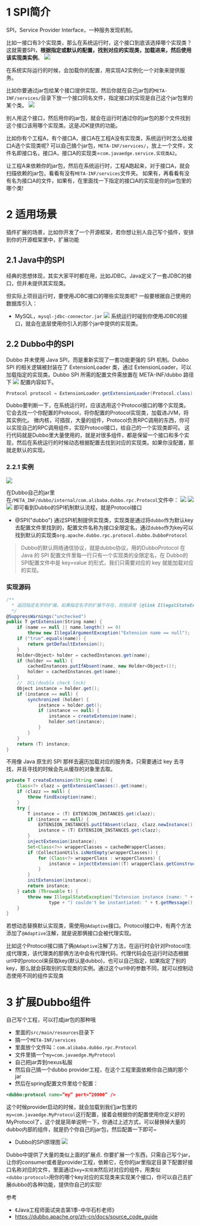 # 1 SPI简介
SPI，Service Provider Interface，一种服务发现机制。

比如一接口有3个实现类，那么在系统运行时，这个接口到底该选择哪个实现类？
这就需要SPI，**根据指定或默认的配置，找到对应的实现类，加载进来，然后使用该实现类实例**。
![](https://img-blog.csdnimg.cn/20201220141747102.png)

在系统实际运行的时候，会加载你的配置，用实现A2实例化一个对象来提供服务。

比如你要通过jar包给某个接口提供实现，然后你就在自己jar包的`META-INF/services/`目录下放一个接口同名文件，指定接口的实现是自己这个jar包里的某个类。
![](https://img-blog.csdnimg.cn/20201220142131599.png?x-oss-process=image/watermark,type_ZmFuZ3poZW5naGVpdGk,shadow_10,text_SmF2YUVkZ2U=,size_1,color_FFFFFF,t_70)

别人用这个接口，然后用你的jar包，就会在运行时通过你的jar包的那个文件找到这个接口该用哪个实现类。这是JDK提供的功能。

比如你有个工程A，有个接口A，接口A在工程A没有实现类，系统运行时怎么给接口A选个实现类呢?
可以自己搞个jar包，`META-INF/services/`，放上一个文件，文件名即接口名，接口A，接口A的实现类=`com.javaedge.service.实现类A2`。

让工程A来依赖你的jar包，然后在系统运行时，工程A跑起来，对于接口A，就会扫描依赖的jar包，看看有没有`META-INF/services`文件夹。
如果有，再看看有没有名为接口A的文件，如果有，在里面找一下指定的接口A的实现是你的jar包里的哪个类!

# 2 适用场景
插件扩展的场景，比如你开发了一个开源框架，若你想让别人自己写个插件，安排到你的开源框架里中，扩展功能

## 2.1  Java中的SPI
经典的思想体现，其实大家平时都在用，比如JDBC。Java定义了一套JDBC的接口，但并未提供其实现类。

但实际上项目运行时，要使用JDBC接口的哪些实现类呢?
一般要根据自己使用的数据库引入：
- MySQL，`mysql-jdbc-connector.jar`
![](https://img-blog.csdnimg.cn/20201220151405844.png?x-oss-process=image/watermark,type_ZmFuZ3poZW5naGVpdGk,shadow_10,text_SmF2YUVkZ2U=,size_1,color_FFFFFF,t_70)
系统运行时碰到你使用JDBC的接口，就会在底层使用你引入的那个jar中提供的实现类。

## 2.2 Dubbo中的SPI
Dubbo 并未使用 Java SPI，而是重新实现了一套功能更强的 SPI 机制。Dubbo SPI 的相关逻辑被封装在了 ExtensionLoader 类，通过 ExtensionLoader，可以加载指定的实现类。Dubbo SPI 所需的配置文件需放置在 META-INF/dubbo 路径下
![](https://img-blog.csdnimg.cn/20201220143821997.png?x-oss-process=image/watermark,type_ZmFuZ3poZW5naGVpdGk,shadow_10,text_SmF2YUVkZ2U=,size_1,color_FFFFFF,t_70)
配置内容如下。
```java
Protocol protocol = ExtensionLoader.getExtensionLoader(Protocol.class).getAdaptiveExtension();
```

Dubbo要判断一下，在系统运行时，应该选用这个Protocol接口的哪个实现类。
它会去找一个你配置的Protocol，将你配置的Protocol实现类，加载进JVM，将其实例化。
微内核，可插拔，大量的组件，Protocol负责RPC调用的东西，你可以实现自己的RPC调用组件，实现Protocol接口，给自己的一个实现类即可。
这行代码就是Dubbo里大量使用的，就是对很多组件，都是保留一个接口和多个实现，然后在系统运行的时候动态根据配置去找到对应的实现类。如果你没配置，那就走默认的实现。

### 2.2.1 实例
![](https://img-blog.csdnimg.cn/2020122014531547.png?x-oss-process=image/watermark,type_ZmFuZ3poZW5naGVpdGk,shadow_10,text_SmF2YUVkZ2U=,size_1,color_FFFFFF,t_70)

在Dubbo自己的jar里
在`/META_INF/dubbo/internal/com.alibaba.dubbo.rpc.Protocol`文件中：
![](https://img-blog.csdnimg.cn/20201220145724211.png?x-oss-process=image/watermark,type_ZmFuZ3poZW5naGVpdGk,shadow_10,text_SmF2YUVkZ2U=,size_1,color_FFFFFF,t_70)
![](https://img-blog.csdnimg.cn/20201220150004508.png?x-oss-process=image/watermark,type_ZmFuZ3poZW5naGVpdGk,shadow_10,text_SmF2YUVkZ2U=,size_1,color_FFFFFF,t_70)
![](https://img-blog.csdnimg.cn/20201220150358794.png?x-oss-process=image/watermark,type_ZmFuZ3poZW5naGVpdGk,shadow_10,text_SmF2YUVkZ2U=,size_1,color_FFFFFF,t_70)
即可看到Dubbo的SPI机制默认流程，就是Protocol接口
- @SPI("dubbo")
通过SPI机制提供实现类，实现类是通过将`dubbo`作为默认key去配置文件里找到的，配置文件名称为接口全限定名，通过`dubbo`作为key可以找到默认的实现类`org.apache.dubbo.rpc.protocol.dubbo.DubboProtocol`

> Dubbo的默认网络通信协议，就是dubbo协议，用的DubboProtocol
> 在 Java 的 SPI 配置文件里每一行只有一个实现类的全限定名，在 Dubbo的 SPI配置文件中是 key=value 的形式，我们只需要对应的 key 就能加载对应的实现。

### 实现源码

```csharp
/**
  * 返回指定名字的扩展。如果指定名字的扩展不存在，则抛异常 {@link IllegalStateException}.
  */
@SuppressWarnings("unchecked")
public T getExtension(String name) {
	if (name == null || name.length() == 0)
	    throw new IllegalArgumentException("Extension name == null");
	if ("true".equals(name)) {
	    return getDefaultExtension();
	}
	Holder<Object> holder = cachedInstances.get(name);
	if (holder == null) {
	    cachedInstances.putIfAbsent(name, new Holder<Object>());
	    holder = cachedInstances.get(name);
	}
	//  DCL(double check lock)
	Object instance = holder.get();
	if (instance == null) {
	    synchronized (holder) {
            instance = holder.get();
            if (instance == null) {
                instance = createExtension(name);
                holder.set(instance);
            }
        }
	}
	return (T) instance;
}
```
不用像 Java 原生的 SPI 那样去遍历加载对应的服务类，只需要通过 key 去寻找，并且寻找的时候会先从缓存的对象里去取。
```java
private T createExtension(String name) {
    Class<?> clazz = getExtensionClasses().get(name);
    if (clazz == null) {
        throw findException(name);
    }
    try {
        T instance = (T) EXTENSION_INSTANCES.get(clazz);
        if (instance == null) {
            EXTENSION_INSTANCES.putIfAbsent(clazz, clazz.newInstance());
            instance = (T) EXTENSION_INSTANCES.get(clazz);
        }
        injectExtension(instance);
        Set<Class<?>> wrapperClasses = cachedWrapperClasses;
        if (CollectionUtils.isNotEmpty(wrapperClasses)) {
            for (Class<?> wrapperClass : wrapperClasses) {
                instance = injectExtension((T) wrapperClass.getConstructor(type).newInstance(instance));
            }
        }
        initExtension(instance);
        return instance;
    } catch (Throwable t) {
        throw new IllegalStateException("Extension instance (name: " + name + ", class: " +
                type + ") couldn't be instantiated: " + t.getMessage(), t);
    }
}
```

若想动态替换默认实现类，需使用`@Adaptive`接口。Protocol接口中，有两个方法添加了`@Adaptive`注解，就是说那俩接口会被代理实现。

比如这个Protocol接口搞了俩`@Adaptive`注解了方法，在运行时会针对Protocol生成代理类，该代理类的那俩方法中会有代理代码，代理代码会在运行时动态根据url中的protocol来获取key(默认是dubbo)，也可以自己指定，如果指定了别的key，那么就会获取别的实现类的实例。通过这个url中的参数不同，就可以控制动态使用不同的组件实现类

# 3 扩展Dubbo组件
自己写个工程，可以打成jar包的那种哦
- 里面的`src/main/resources`目录下
- 搞一个`META-INF/services`
- 里面放个文件叫：`com.alibaba.dubbo.rpc.Protocol`
- 文件里搞一个`my=com.javaedge.MyProtocol`
- 自己把jar弄到nexus私服
- 然后自己搞一个dubbo provider工程，在这个工程里面依赖你自己搞的那个jar
- 然后在spring配置文件里给个配置：
```xml
<dubbo:protocol name=”my” port=”20000” />
```
这个时候provider启动的时候，就会加载到我们jar包里的`my=com.javaedge.MyProtocol`这行配置，接着会根据你的配置使用你定义好的MyProtocol了，这个就是简单说明一下，你通过上述方式，可以替换掉大量的dubbo内部的组件，就是扔个你自己的jar包，然后配置一下即可~
- Dubbo的SPI原理图
![](https://img-blog.csdnimg.cn/20190709133144886.png)

Dubbo中提供了大量的类似上面的扩展点.
你要扩展一个东西，只需自己写个jar，让你的consumer或者是provider工程，依赖它，在你的jar里指定目录下配置好接口名称对应的文件，里面通过`key=实现类`然后对对应的组件，用类似`<dubbo:protocol>`用你的哪个key对应的实现类来实现某个接口，你可以自己去扩展dubbo的各种功能，提供你自己的实现!

参考
- 《Java工程师面试突击第1季-中华石杉老师》
- https://dubbo.apache.org/zh-cn/docs/source_code_guide